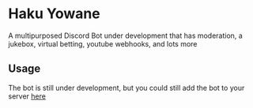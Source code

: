 # Haku Yowane
A multipurposed Discord Bot under development that has moderation, a jukebox, virtual betting, youtube webhooks, and lots more

## Usage
The bot is still under development, but you could still add the bot to your server [here](https://discord.com/api/oauth2/authorize?client_id=724430003114082334&permissions=8&scope=bot)
